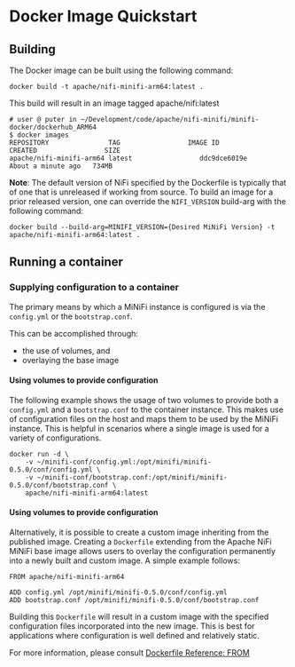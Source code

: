 <!--
  Licensed to the Apache Software Foundation (ASF) under one or more
  contributor license agreements.  See the NOTICE file distributed with
  this work for additional information regarding copyright ownership.
  The ASF licenses this file to You under the Apache License, Version 2.0
  (the "License"); you may not use this file except in compliance with
  the License.  You may obtain a copy of the License at
  
      http://www.apache.org/licenses/LICENSE-2.0
      
  Unless required by applicable law or agreed to in writing, software
  distributed under the License is distributed on an "AS IS" BASIS,
  WITHOUT WARRANTIES OR CONDITIONS OF ANY KIND, either express or implied.
  See the License for the specific language governing permissions and
  limitations under the License.
-->
# Docker Image Quickstart

  
## Building
The Docker image can be built using the following command:

    docker build -t apache/nifi-minifi-arm64:latest .

This build will result in an image tagged apache/nifi:latest

    # user @ puter in ~/Development/code/apache/nifi-minifi/minifi-docker/dockerhub_ARM64
    $ docker images
    REPOSITORY               TAG                 IMAGE ID            CREATED                 SIZE
    apache/nifi-minifi-arm64 latest                 ddc9dce6019e        About a minute ago   734MB
**Note**: The default version of NiFi specified by the Dockerfile is typically that of one that is unreleased if working from source.
To build an image for a prior released version, one can override the `NIFI_VERSION` build-arg with the following command:
    
    docker build --build-arg=MINIFI_VERSION={Desired MiNiFi Version} -t apache/nifi-minifi-arm64:latest .

## Running a container

### Supplying configuration to a container
The primary means by which a MiNiFi instance is configured is via the `config.yml` or the `bootstrap.conf`.

This can be accomplished through:
 * the use of volumes, and
  * overlaying the base image

#### Using volumes to provide configuration
The following example shows the usage of two volumes to provide both a `config.yml` and a `bootstrap.conf` to the container instance.  This makes use of configuration files on the host and maps them to be used by the MiNiFi instance.  This is helpful in scenarios where a single image is used for a variety of configurations.

    docker run -d \
        -v ~/minifi-conf/config.yml:/opt/minifi/minifi-0.5.0/conf/config.yml \
        -v ~/minifi-conf/bootstrap.conf:/opt/minifi/minifi-0.5.0/conf/bootstrap.conf \
        apache/nifi-minifi-arm64:latest
        
#### Using volumes to provide configuration
Alternatively, it is possible to create a custom image inheriting from the published image.  Creating a `Dockerfile` extending from the Apache NiFi MiNiFi base image allows users to overlay the configuration permanently into a newly built and custom image.  A simple example follows:

    FROM apache/nifi-minifi-arm64
    
    ADD config.yml /opt/minifi/minifi-0.5.0/conf/config.yml
    ADD bootstrap.conf /opt/minifi/minifi-0.5.0/conf/bootstrap.conf
    
Building this `Dockerfile` will result in a custom image with the specified configuration files incorporated into the new image.  This is best for applications where configuration is well defined and relatively static.

For more information, please consult [Dockerfile Reference: FROM](https://docs.docker.com/engine/reference/builder/#from)



